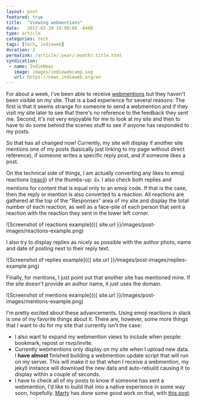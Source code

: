 ```yaml
---
layout: post
featured: true
title:  "Viewing webmentions"
date:   2017-03-30 10:00:00 -0400
type: article
categories: tech
tags: [tech, indieweb]
duration: 2
permalink: /article/:year/:month/:title.html
syndication:
 - name: IndieNews
   image: images/indiewebcamp.svg
   url: https://news.indieweb.org/en
---
```

For about a week, I've been able to receive [webmentions](https://indieweb.org/webmentions) but they haven't been visible on my site. That is a bad experience for several reasons: The first is that it seems strange for someone to send a webmention and if they visit my site later to see that there's no reference to the feedback they sent me. Second, it's not very enjoyable for me to look at my site and then to have to do some behind the scenes stuff to see if anyone has responded to my posts.

So that has all changed now! Currently, my site will display if another site mentions one of my posts (basically just linking to my page without direct reference), if someone writes a specific reply post, and if someone likes a post.

On the technical side of things, I am actually converting any likes to emoji reactions ([reacji](https://indieweb.org/reacji)) of the thumbs-up: 👍. I also check both replies and mentions for content that is equal only to an emoji code. If that is the case, then the reply or mention is also converted to a reaction. All reactions are gathered at the top of the "Responses" area of my site and display the total number of each reaction, as well as a face-pile of each person that sent a reaction with the reaction they sent in the lower left corner.

![Screenshot of reactions example]({{ site.url }}/images/post-images/reactions-example.png)

I also try to display replies as nicely as possible with the author photo, name and date of posting next to their reply text.

![Screenshot of replies example]({{ site.url }}/images/post-images/replies-example.png)

Finally, for mentions, I just point out that another site has mentioned mine. If the site doesn't provide an author name, it just uses the domain.

![Screenshot of mentions example]({{ site.url }}/images/post-images/mentions-example.png)

I'm pretty excited about these advancements. Using emoji reactions in slack is one of my favorite things about it. There are, however, some more things that I want to do for my site that currently isn't the case:
* I also want to expand my webmention views to include when people: bookmark, repost or rsvp/invite.
* Currently webmentions only display on my site when I upload new data. I **have almost** finished building a webmention update script that will run on my server. This will make it so that when I receive a webmention, my jekyll instance will download the new data and auto-rebuild causing it to display within a couple of seconds.
* I have to check all of my posts to know if someone has sent a webmention, I'd like to build that into a native experience in some way soon, hopefully. [Marty](https://martymcgui.re) has done some good work on that, with [this post](https://martymcgui.re/2017/03/29/161441/).